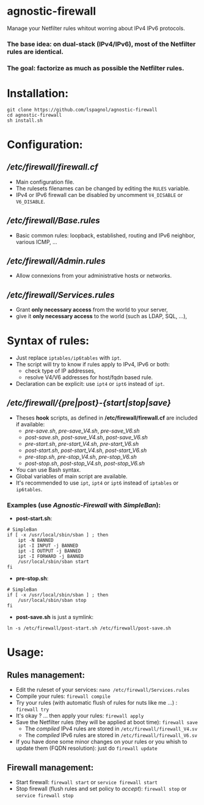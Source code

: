 # agnostic-firewall
Manage your Netfilter rules whitout worring about IPv4 IPv6 protocols.

### The base idea: on dual-stack (IPv4/IPv6), most of the Netfilter rules are identical.
### The goal: factorize as much as possible the Netfilter rules.

# Installation:
````
git clone https://github.com/lspagnol/agnostic-firewall
cd agnostic-firewall
sh install.sh
````
# Configuration:

## */etc/firewall/firewall.cf*
* Main configuration file.
* The rulesets filenames can be changed by editing the `RULES` variable.
* IPv4 or IPv6 firewall can be disabled by uncomment `V4_DISABLE` or `V6_DISABLE`.

## */etc/firewall/Base.rules*
* Basic common rules: loopback, established, routing and IPv6 neighbor, various ICMP, ...

## */etc/firewall/Admin.rules*
* Allow connexions from your administrative hosts or networks.

## */etc/firewall/Services.rules*
* Grant **only necessary access** from the world to your server,
* give it **only necessary access** to the world (such as LDAP, SQL, ...),

# Syntax of rules:
* Just replace `iptables/ip6tables` with `ipt`.
* The script will try to know if rules apply to IPv4, IPv6 or both:
  * check type of IP addresses,
  * resolve V4/V6 addresses for host/fqdn based rule.
* Declaration can be explicit: use `ipt4` or `ipt6` instead of `ipt`.

## */etc/firewall/{pre|post}-{start|stop|save}*
* Theses **hook** scripts, as defined in **/etc/firewall/firewall.cf** are included if available:
  * *pre-save.sh*, *pre-save_V4.sh*, *pre-save_V6.sh*
  * *post-save.sh*, *post-save_V4.sh*, *post-save_V6.sh*
  * *pre-start.sh*, *pre-start_V4.sh*, *pre-start_V6.sh*
  * *post-start.sh*, *post-start_V4.sh*, *post-start_V6.sh*
  * *pre-stop.sh*, *pre-stop_V4.sh*, *pre-stop_V6.sh*
  * *post-stop.sh*, *post-stop_V4.sh*, *post-stop_V6.sh*
* You can use Bash syntax.
* Global variables of main script are available.
* It's recommended to use `ipt`, `ipt4` or `ipt6` instead of `iptables` or `ip6tables`.
### Examples (use *Agnostic-Firewall* with *SimpleBan*):
  * **post-start.sh**:
````
# SimpleBan
if [ -x /usr/local/sbin/sban ] ; then
	ipt -N BANNED
	ipt -I INPUT -j BANNED
	ipt -I OUTPUT -j BANNED
	ipt -I FORWARD -j BANNED
	/usr/local/sbin/sban start
fi
````
  * **pre-stop.sh**:
````
# SimpleBan
if [ -x /usr/local/sbin/sban ] ; then
	/usr/local/sbin/sban stop
fi
````
  * **post-save.sh** is just a symlink:
````
ln -s /etc/firewall/post-start.sh /etc/firewall/post-save.sh
````

# Usage:

## Rules management:
* Edit the ruleset of your services: `nano /etc/firewall/Services.rules`
* Compile your rules: `firewall compile`
* Try your rules (with automatic flush of rules for nuts like me ...) : `firewall try`
* It's okay ? ... then apply your rules: `firewall apply`
* Save the Netfilter rules (they will be applied at boot time): `firewall save`
  * The *compiled* IPv4 rules are stored in `/etc/firewall/firewall_V4.sv`
  * The *compiled* IPv6 rules are stored in `/etc/firewall/firewall_V6.sv`
* If you have done some minor changes on your rules or you whish to update them (FQDN resolution): just do `firewall update`

## Firewall management:
* Start firewall: `firewall start` or `service firewall start`
* Stop firewall (flush rules and set policy to *accept*): `firewall stop` or `service firewall stop`
